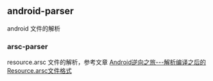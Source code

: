 
## android-parser

android 文件的解析

### arsc-parser

resource.arsc 文件的解析，参考文章 [Android逆向之旅---解析编译之后的Resource.arsc文件格式](https://blog.csdn.net/jiangwei0910410003/article/details/50628894)

